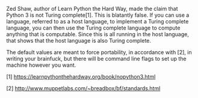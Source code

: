 Zed Shaw, author of Learn Python the Hard Way, made the claim that Python 3 is not Turing complete[1]. This is blatantly false. If you can use a language, referred to as a host language, to implement a Turing complete language, you can then use the Turing complete language to compute anything that is computable. Since this is all running in the host language, that shows that the host language is also Turing complete.

The default values are meant to force portability, in accordance with [2], in writing your brainfuck, but there will be command line flags to set up the machine however you want.

[1] https://learnpythonthehardway.org/book/nopython3.html

[2] http://www.muppetlabs.com/~breadbox/bf/standards.html
